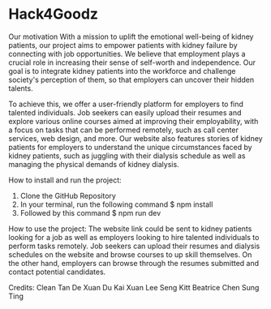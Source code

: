 # Hack4Goodz

Our motivation
With a mission to uplift the emotional well-being of kidney patients, our project aims to empower patients with kidney failure by connecting with job opportunities. We believe that employment plays a crucial role in increasing their sense of self-worth and independence. Our goal is to integrate kidney patients into the workforce and challenge society's perception of them, so that employers can uncover their hidden talents.

To achieve this, we offer a user-friendly platform for employers to find talented individuals. Job seekers can easily upload their resumes and explore various online courses aimed at improving their employability, with a focus on tasks that can be performed remotely, such as call center services, web design, and more. Our website also features stories of kidney patients for employers to understand the unique circumstances faced by kidney patients, such as juggling with their dialysis schedule as well as managing the physical demands of kidney dialysis.


How to install and run the project:
 1. Clone the GitHub Repository 
 2. In your terminal, run the following command $ npm install
 3. Followed by this command $ npm run dev

How to use the project:
The website link could be sent to kidney patients looking for a job as well as employers looking to hire talented individuals to perform tasks remotely. Job seekers can upload their resumes and dialysis schedules on the website and browse courses to up skill themselves. On the other hand, employers can browse through the resumes submitted and contact potential candidates.



Credits:
Clean Tan De Xuan
Du Kai Xuan
Lee Seng Kitt
Beatrice Chen Sung Ting
